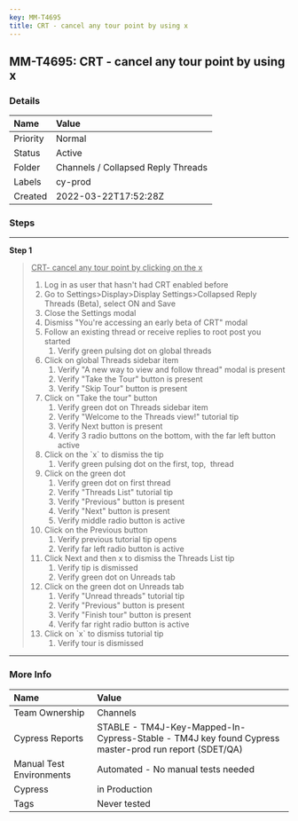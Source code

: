 ```yaml
---
key: MM-T4695
title: CRT - cancel any tour point by using x
---
```


## MM-T4695: CRT - cancel any tour point by using x

### Details

| Name     | Value                              |
| :------- | :--------------------------------- |
| Priority | Normal                             |
| Status   | Active                             |
| Folder   | Channels / Collapsed Reply Threads |
| Labels   | cy-prod                            |
| Created  | 2022-03-22T17:52:28Z               |

### Steps

<hr/>

**Step 1**

> <article><u>CRT- cancel any tour point by clicking on the x</u><br /><ol><li>Log in as user that hasn't had CRT enabled before</li><li>Go to Settings&gt;Display&gt;Display Settings&gt;Collapsed Reply Threads (Beta), select ON and Save</li><li>Close the Settings modal</li><li>Dismiss "You're accessing an early beta of CRT" modal</li><li>Follow an existing thread or receive replies to root post you started<ol><li>Verify green pulsing dot on global threads </li></ol></li><li>Click on global Threads sidebar item <ol><li>Verify "A new way to view and follow thread" modal is present </li><li>Verify "Take the Tour" button is present</li><li>Verify "Skip Tour" button is present</li></ol></li><li>Click on "Take the tour" button<ol><li>Verify green dot on Threads sidebar item</li><li>Verify "Welcome to the Threads view!" tutorial tip</li><li>Verify Next button is present </li><li>Verify 3 radio buttons on the bottom, with the far left button active</li></ol></li><li>Click on the `x` to dismiss the tip<ol><li>Verify green pulsing dot on the first, top,  thread </li></ol></li><li>Click on the green dot<ol><li>Verify green dot on first thread</li><li>Verify "Threads List" tutorial tip</li><li>Verify "Previous" button is present</li><li>Verify "Next" button is present</li><li>Verify middle radio button is active</li></ol></li><li>Click on the Previous button<ol><li>Verify previous tutorial tip opens </li><li>Verify far left radio button is active</li></ol></li><li>Click Next and then x to dismiss the Threads List tip<ol><li>Verify tip is dismissed</li><li>Verify green dot on Unreads tab</li></ol></li><li>Click on the green dot on Unreads tab<ol><li>Verify "Unread threads" tutorial tip</li><li>Verify "Previous" button is present</li><li>Verify "Finish tour" button is present</li><li>Verify far right radio button is active</li></ol></li><li>Click on `x` to dismiss tutorial tip<ol><li>Verify tour is dismissed</li></ol></li></ol></article>

<hr/>

### More Info

| Name                     | Value                                                                                                |
| :----------------------- | :--------------------------------------------------------------------------------------------------- |
| Team Ownership           | Channels                                                                                             |
| Cypress Reports          | STABLE - TM4J-Key-Mapped-In-Cypress-Stable - TM4J key found Cypress master-prod run report (SDET/QA) |
| Manual Test Environments | Automated - No manual tests needed                                                                   |
| Cypress                  | in Production                                                                                        |
| Tags                     | Never tested                                                                                         |
